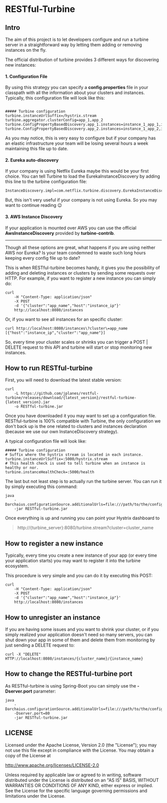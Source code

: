 RESTful-Turbine
======

Intro
-------

The aim of this project is to let developers configure and run a turbine server in a straightforward way by letting them adding or removing instances on the fly.

The official distribution of turbine provides 3 different ways for discovering new instances:

#### 1. Configuration File

By using this strategy you can specify a **config.properties** file in your classpath with all the information about your clusters and instances. Typically, this configuration file will look like this:

```

##### Turbine configuration
turbine.instanceUrlSuffix=/hystrix.stream
turbine.aggregator.clusterConfig=app_1,app_2
turbine.ConfigPropertyBasedDiscovery.app_1.instances=instance_1_app_1,instance_2_app_1
turbine.ConfigPropertyBasedDiscovery.app_2.instances=instance_1_app_2,instance_2_app_2

```
As you may notice, this is very easy to configure but if your company has an elastic infrastructure your team will be losing several hours a week maintaining this file up to date. 

#### 2. Eureka auto-discovery

If your company is using Netflix Eureka maybe this would be your first choice. You can tell Turbine to load the EurekaInstanceDiscovery by adding this line to the turbine configuration file:

```
InstanceDiscovery.impl=com.netflix.turbine.discovery.EurekaInstanceDiscovery.class
```

But, this isn't very useful if your company is not using Eureka. So you may want to continue reading :wink:

#### 3. AWS Instance Discovery

If your application is mounted over AWS you can use the official **AwsInstanceDiscovery** provided by **turbine-contrib**.

-------

Though all these options are great, what happens if you are using neither AWS nor Eureka? Is your team condemned to waste such long hours keeping every config file up to date?

This is when RESTful-turbine becomes handy, it gives you the possibility of adding and deleting instances or clusters by sending some requests over HTTP. For example, if you want to register a new instance you can simply do:

```
curl 
    -H "Content-Type: application/json" 
    -X POST 
    -d '{"cluster":"app_name","host":"instance_ip"}'
    http://localhost:8080/instances
```

Or, if you want to see all instances for an specific cluster:

```
curl http://localhost:8080/instances\?cluster\=app_name
[{"host":"instance_ip","cluster":"app_name"}]
```

So, every time your cluster scales or shrinks you can trigger a POST | DELETE request to this API and turbine will start or stop monitoring new instances.
 
How to run RESTful-turbine
-------

First, you will need to download the latest stable version:

```
curl 
    -L https://github.com/jplanes/restful-turbine/releases/download/{latest_version}/restful-turbine-{latest_version}.jar 
    -o RESTful-turbine.jar
```

Once you have downloaded it you may want to set up a configuration file. RESTful-turbine is 100% compatible with Turbine, the only configuration we don't back up is the one related to clusters and instances declaration (because we use our own InstanceDiscovery strategy).
 
 A typical configuration file will look like:

```
##### Turbine configuration
# Suffix where the hystrix stream is located in each instance.
turbine.instanceUrlSuffix=:5000/hystrix.stream
# This health check is used to tell turbine when an instance is healthy or nor.
turbine.instanceHealthCheck=:5000/health
```

The last but not least step is to actually run the turbine server. You can run it by simply executing this command:

```
java 
    -Darchaius.configurationSource.additionalUrls=file:///path/to/the/config.properties 
    -jar RESTful-turbine.jar
```
Once everything is up and running you can point your Hystrix dashboard to 

> http://{turbine_server}:8080/turbine.stream?cluster=cluster_name

How to register a new instance
-------

Typically, every time you create a new instance of your app (or every time your application starts) you may want to register it into the turbine ecosystem.

This procedure is very simple and you can do it by executing this POST: 

```
curl 
    -H "Content-Type: application/json" 
    -X POST 
    -d '{"cluster":"app_name","host":"instance_ip"}'
    http://localhost:8080/instances
```

How to unregister an instance
-------

If you are having some issues and you want to shrink your cluster, or if you simply realized your application doesn't need so many servers, you can shut down your app in some of them and delete them from monitoring by just sending a DELETE request to:

```
curl -X "DELETE" HTTP://localhost:8080/instances/{cluster_name}/{instance_name}
```

How to change the RESTful-turbine port
-------

As RESTful-turbine is using Spring-Boot you can simply use the **-Dserver.port** parameter:

```
java 
    -Darchaius.configurationSource.additionalUrls=file:///path/to/the/config.properties 
    -Dserver.port=80
    -jar RESTful-turbine.jar
```

LICENSE
-----

Licensed under the Apache License, Version 2.0 (the "License"); you may not use this file except in compliance with the License. You may obtain a copy of the License at

http://www.apache.org/licenses/LICENSE-2.0

Unless required by applicable law or agreed to in writing, software distributed under the License is distributed on an "AS IS" BASIS, WITHOUT WARRANTIES OR CONDITIONS OF ANY KIND, either express or implied. See the License for the specific language governing permissions and limitations under the License.


